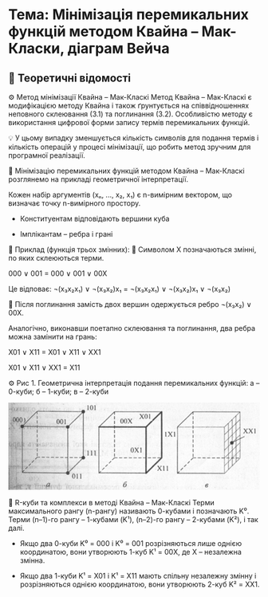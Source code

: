 # Тема: Мінімізація перемикальних функцій методом Квайна – Мак-Класки, діаграм Вейча

## 📘 Теоретичні відомості

⚙️ Метод мінімізації Квайна – Мак-Класкі
Метод Квайна – Мак-Класкі є модифікацією методу Квайна і також ґрунтується на співвідношеннях неповного склеювання (3.1) та поглинання (3.2). Особливістю методу є використання цифрової форми запису термів перемикальних функцій.

💡 У цьому випадку зменшується кількість символів для подання термів і кількість операцій у процесі мінімізації, що робить метод зручним для програмної реалізації.

📐 Мінімізацію перемикальних функцій методом Квайна – Мак-Класкі розглянемо на прикладі геометричної інтерпретації.

Кожен набір аргументів (xₙ, ..., x₂, x₁) є n-вимірним вектором, що визначає точку n-вимірного простору.

- Конституентам відповідають вершини куба
  
- Імплікантам – ребра і грані

🧪 Приклад (функція трьох змінних):
📝 Символом Χ позначаються змінні, по яких склеюються терми.

000 ∨ 001 = 000 ∨ 001 ∨ 00Χ

Це відповає: ¬(x₃x₂x₁) ∨ ¬(x₃x₂)x₁ = ¬(x₃x₂x₁) ∨ ¬(x₃x₂)x₁ ∨ ¬(x₃x₂)

🧩 Після поглинання замість двох вершин одержується ребро ¬(x₃x₂) ∨ 00Х.

Аналогічно, виконавши поетапно склеювання та поглинання, два ребра можна замінити на грань:

Χ01 ∨ Χ11 = Χ01 ∨ Χ11 ∨ ΧΧ1

Χ01 ∨ Χ11 ∨ ΧΧ1 = Χ11

⚙️ Рис 1. Геометрична інтерпретація подання перемикальних функцій: а – 0-куби; б – 1-куби; в – 2-куби

![Геометрична інтерпретація подання перемикальних функцій](Geometric-interpretation-of-the-representation-of-switching-functions.png)

🧩 R-куби та комплекси в методі Квайна – Мак-Класкі
Терми максимального рангу (n-рангу) називають 0-кубами і позначають K⁰.
Терми (n–1)-го рангу – 1-кубами (K¹),
(n–2)-го рангу – 2-кубами (K²), і так далі.

- Якщо два 0-куби K⁰ = 000 і K⁰ = 001 розрізняються лише однією координатою, вони утворюють 1-куб K¹ = 00Χ, де Χ – незалежна змінна.

- Якщо два 1-куби K¹ = Χ01 і K¹ = Χ11 мають спільну незалежну змінну і розрізняються однією координатою, вони утворюють 2-куб K² = ΧΧ1.

